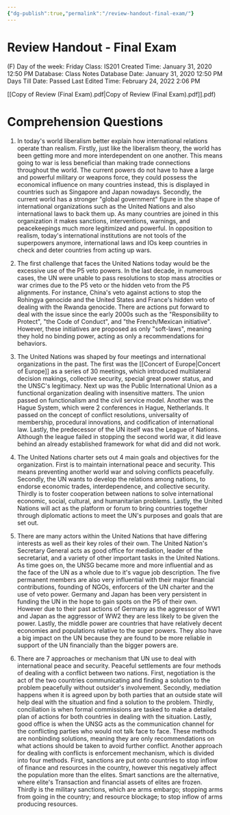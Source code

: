 ```yaml
---
{"dg-publish":true,"permalink":"/review-handout-final-exam/"}
---
```


# Review Handout - Final Exam

(F) Day of the week: Friday
Class: IS201
Created Time: January 31, 2020 12:50 PM
Database: Class Notes Database
Date: January 31, 2020 12:50 PM
Days Till Date: Passed
Last Edited Time: February 24, 2022 2:06 PM

[[Copy of Review (Final Exam).pdf\|Copy of Review (Final Exam).pdf]].pdf)

# Comprehension Questions

1. In today's world liberalism better explain how international relations operate than realism. Firstly, just like the liberalism theory, the world has been getting more and more interdependent on one another. This means going to war is less beneficial than making trade connections throughout the world. The current powers do not have to have a large and powerful military or weapons force, they could possess the economical influence on many countries instead, this is displayed in countries such as Singapore and Japan nowadays. Secondly, the current world has a stronger "global government" figure in the shape of international organizations such as the United Nations and also international laws to back them up. As many countries are joined in this organization it makes sanctions, interventions, warnings, and peacekeepings much more legitimized and powerful. In opposition to realism, today's international institutions are not tools of the superpowers anymore, international laws and IOs keep countries in check and deter countries from acting up wars.
2. The first challenge that faces the United Nations today would be the excessive use of the P5 veto powers. In the last decade, in numerous cases, the UN were unable to pass resolutions to stop mass atrocities or war crimes due to the P5 veto or the hidden veto from the P5 alignments. For instance, China's veto against actions to stop the Rohingya genocide and the United States and France's hidden veto of dealing with the Rwanda genocide. There are actions put forward to deal with the issue since the early 2000s such as the "Responsibility to Protect", "the Code of Conduct", and "the French/Mexican initiative". However, these initiatives are proposed as only "soft-laws", meaning they hold no binding power, acting as only a recommendations for behaviors.
3. The United Nations was shaped by four meetings and international organizations in the past. The first was the [[Concert of Europe\|Concert of Europe]] as a series of 30 meetings, which introduced multilateral decision makings, collective security, special great power status, and the UNSC's legitimacy. Next up was the Public International Union as a functional organization dealing with insensitive matters. The union passed on functionalism and the civil service model. Another was the Hague System, which were 2 conferences in Hague, Netherlands. It passed on the concept of conflict resolutions, universality of membership, procedural innovations, and codification of international law. Lastly, the predecessor of the UN itself was the League of Nations. Although the league failed in stopping the second world war, it did leave behind an already established framework for what did and did not work.
4. The United Nations charter sets out 4 main goals and objectives for the organization. First is to maintain international peace and security. This means preventing another world war and solving conflicts peacefully. Secondly, the UN wants to develop the relations among nations, to endorse economic trades, interdependence, and collective security. Thirdly is to foster cooperation between nations to solve international economic, social, cultural, and humanitarian problems. Lastly, the United Nations will act as the platform or forum to bring countries together through diplomatic actions to meet the UN's purposes and goals that are set out.

6. There are many actors within the United Nations that have differing interests as well as their key roles of their own. The United Nation's Secretary General acts as good office for mediation, leader of the secretariat, and a variety of other important tasks in the United Nations. As time goes on, the UNSG became more and more influential and as the face of the UN as a whole due to it's vague job description. The five permanent members are also very influential with their major financial contributions, founding of NGOs, enforcers of the UN charter and the use of veto power. Germany and Japan has been very persistent in funding the UN in the hope to gain spots on the P5 of their own. However due to their past actions of Germany as the aggressor of WW1 and Japan as the aggressor of WW2 they are less likely to be given the power. Lastly, the middle power are countries that have relatively decent economies and populations relative to the super powers. They also have a big impact on the UN because they are found to be more reliable in support of the UN financially than the bigger powers are.

7. There are 7 approaches or mechanism that UN use to deal with international peace and security. Peaceful settlements are four methods of dealing with a conflict between two nations. First, negotiation is the act of the two countries communicating and finding a solution to the problem peacefully without outsider's involvement. Secondly, mediation happens when it is agreed upon by both parties that an outside state will help deal with the situation and find a solution to the problem. Thirdly, conciliation is when formal commissions are tasked to make a detailed plan of actions for both countries in dealing with the situation. Lastly, good office is when the UNSG acts as the communication channel for the conflicting parties who would not talk face to face. These methods are nonbinding solutions, meaning they are only recommendations on what actions should be taken to avoid further conflict. Another approach for dealing with conflicts is enforcement mechanism, which is divided into four methods. First, sanctions are put onto countries to stop inflow of finance and resources in the country, however this negatively affect the population more than the elites. Smart sanctions are the alternative, where elite's Transaction and financial assets of elites are frozen. Thirdly is the military sanctions, which are arms embargo; stopping arms from going in the country; and resource blockage; to stop inflow of arms producing resources.